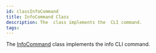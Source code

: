 ```yaml
---
id: classInfoCommand
title: InfoCommand Class
description: The  class implements the  CLI command.
tags:
---
```

The [InfoCommand](classInfoCommand) class implements the info CLI command.




